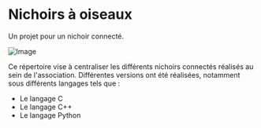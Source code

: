 <!--# Nichoir à oiseaux -->
<!--$ Python-->
<!--$ C++-->
<!--$ Freecad-->
<!--% Un projet pour un nichoir connecté -->

# Nichoirs à oiseaux

Un projet pour un nichoir connecté.

![Image](src.png)


Ce répertoire vise à centraliser les différents nichoirs connectés réalisés au sein de l'association. Différentes versions ont été réalisées, notamment sous différents langages tels que :

- Le langage C
- Le langage C++
- Le langage Python